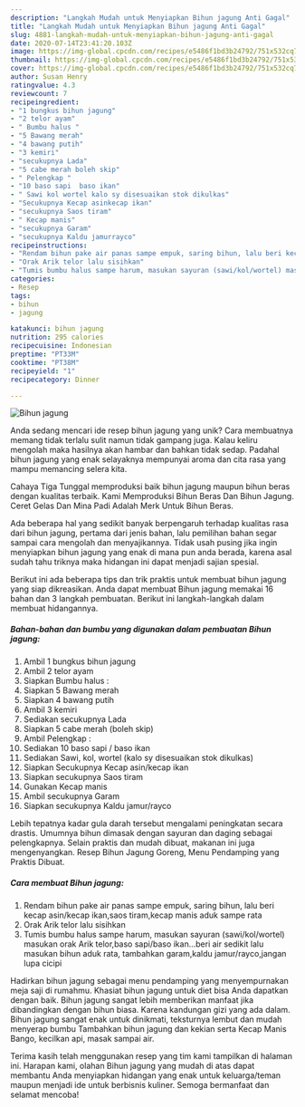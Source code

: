 ```yaml
---
description: "Langkah Mudah untuk Menyiapkan Bihun jagung Anti Gagal"
title: "Langkah Mudah untuk Menyiapkan Bihun jagung Anti Gagal"
slug: 4881-langkah-mudah-untuk-menyiapkan-bihun-jagung-anti-gagal
date: 2020-07-14T23:41:20.103Z
image: https://img-global.cpcdn.com/recipes/e5486f1bd3b24792/751x532cq70/bihun-jagung-foto-resep-utama.jpg
thumbnail: https://img-global.cpcdn.com/recipes/e5486f1bd3b24792/751x532cq70/bihun-jagung-foto-resep-utama.jpg
cover: https://img-global.cpcdn.com/recipes/e5486f1bd3b24792/751x532cq70/bihun-jagung-foto-resep-utama.jpg
author: Susan Henry
ratingvalue: 4.3
reviewcount: 7
recipeingredient:
- "1 bungkus bihun jagung"
- "2 telor ayam"
- " Bumbu halus "
- "5 Bawang merah"
- "4 bawang putih"
- "3 kemiri"
- "secukupnya Lada"
- "5 cabe merah boleh skip"
- " Pelengkap "
- "10 baso sapi  baso ikan"
- " Sawi kol wortel kalo sy disesuaikan stok dikulkas"
- "Secukupnya Kecap asinkecap ikan"
- "secukupnya Saos tiram"
- " Kecap manis"
- "secukupnya Garam"
- "secukupnya Kaldu jamurrayco"
recipeinstructions:
- "Rendam bihun pake air panas sampe empuk, saring bihun, lalu beri kecap asin/kecap ikan,saos tiram,kecap manis aduk sampe rata"
- "Orak Arik telor lalu sisihkan"
- "Tumis bumbu halus sampe harum, masukan sayuran (sawi/kol/wortel) masukan orak Arik telor,baso sapi/baso ikan...beri air sedikit lalu masukan bihun aduk rata, tambahkan garam,kaldu jamur/rayco,jangan lupa cicipi"
categories:
- Resep
tags:
- bihun
- jagung

katakunci: bihun jagung 
nutrition: 295 calories
recipecuisine: Indonesian
preptime: "PT33M"
cooktime: "PT38M"
recipeyield: "1"
recipecategory: Dinner

---
```



![Bihun jagung](https://img-global.cpcdn.com/recipes/e5486f1bd3b24792/751x532cq70/bihun-jagung-foto-resep-utama.jpg)

Anda sedang mencari ide resep bihun jagung yang unik? Cara membuatnya memang tidak terlalu sulit namun tidak gampang juga. Kalau keliru mengolah maka hasilnya akan hambar dan bahkan tidak sedap. Padahal bihun jagung yang enak selayaknya mempunyai aroma dan cita rasa yang mampu memancing selera kita.

Cahaya Tiga Tunggal memproduksi baik bihun jagung maupun bihun beras dengan kualitas terbaik. Kami Memproduksi Bihun Beras Dan Bihun Jagung. Ceret Gelas Dan Mina Padi Adalah Merk Untuk Bihun Beras.

Ada beberapa hal yang sedikit banyak berpengaruh terhadap kualitas rasa dari bihun jagung, pertama dari jenis bahan, lalu pemilihan bahan segar sampai cara mengolah dan menyajikannya. Tidak usah pusing jika ingin menyiapkan bihun jagung yang enak di mana pun anda berada, karena asal sudah tahu triknya maka hidangan ini dapat menjadi sajian spesial.


Berikut ini ada beberapa tips dan trik praktis untuk membuat bihun jagung yang siap dikreasikan. Anda dapat membuat Bihun jagung memakai 16 bahan dan 3 langkah pembuatan. Berikut ini langkah-langkah dalam membuat hidangannya.

<!--inarticleads1-->

##### Bahan-bahan dan bumbu yang digunakan dalam pembuatan Bihun jagung:

1. Ambil 1 bungkus bihun jagung
1. Ambil 2 telor ayam
1. Siapkan  Bumbu halus :
1. Siapkan 5 Bawang merah
1. Siapkan 4 bawang putih
1. Ambil 3 kemiri
1. Sediakan secukupnya Lada
1. Siapkan 5 cabe merah (boleh skip)
1. Ambil  Pelengkap :
1. Sediakan 10 baso sapi / baso ikan
1. Sediakan  Sawi, kol, wortel (kalo sy disesuaikan stok dikulkas)
1. Siapkan Secukupnya Kecap asin/kecap ikan
1. Siapkan secukupnya Saos tiram
1. Gunakan  Kecap manis
1. Ambil secukupnya Garam
1. Siapkan secukupnya Kaldu jamur/rayco


Lebih tepatnya kadar gula darah tersebut mengalami peningkatan secara drastis. Umumnya bihun dimasak dengan sayuran dan daging sebagai pelengkapnya. Selain praktis dan mudah dibuat, makanan ini juga mengenyangkan. Resep Bihun Jagung Goreng, Menu Pendamping yang Praktis Dibuat. 

<!--inarticleads2-->

##### Cara membuat Bihun jagung:

1. Rendam bihun pake air panas sampe empuk, saring bihun, lalu beri kecap asin/kecap ikan,saos tiram,kecap manis aduk sampe rata
1. Orak Arik telor lalu sisihkan
1. Tumis bumbu halus sampe harum, masukan sayuran (sawi/kol/wortel) masukan orak Arik telor,baso sapi/baso ikan...beri air sedikit lalu masukan bihun aduk rata, tambahkan garam,kaldu jamur/rayco,jangan lupa cicipi


Hadirkan bihun jagung sebagai menu pendamping yang menyempurnakan meja saji di rumahmu. Khasiat bihun jagung untuk diet bisa Anda dapatkan dengan baik. Bihun jagung sangat lebih memberikan manfaat jika dibandingkan dengan bihun biasa. Karena kandungan gizi yang ada dalam. Bihun jagung sangat enak untuk dinikmati, teksturnya lembut dan mudah menyerap bumbu Tambahkan bihun jagung dan kekian serta Kecap Manis Bango, kecilkan api, masak sampai air. 

Terima kasih telah menggunakan resep yang tim kami tampilkan di halaman ini. Harapan kami, olahan Bihun jagung yang mudah di atas dapat membantu Anda menyiapkan hidangan yang enak untuk keluarga/teman maupun menjadi ide untuk berbisnis kuliner. Semoga bermanfaat dan selamat mencoba!
